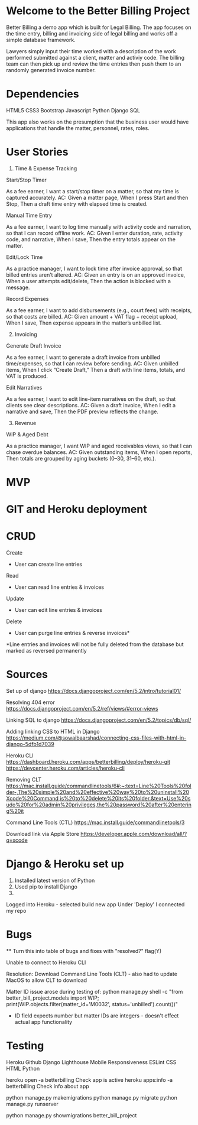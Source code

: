 # Welcome to the Better Billing Project

Better Billing a demo app which is built for Legal Billing. The app focuses on the time entry, billing and invoicing side of legal billing and works off a simple database framework. 

Lawyers simply input their time worked with a description of the work performed submitted against a client, matter and activiy code. The billing team can then pick up and review the time entries then push them to an randomly generated invoice number. 

# Dependencies
HTML5
CSS3
Bootstrap
Javascript
Python
Django
SQL

This app also works on the presumption that the business user would have applications that handle the matter, personnel, rates, roles.

# User Stories
1) Time & Expense Tracking

Start/Stop Timer

As a fee earner, I want a start/stop timer on a matter, so that my time is captured accurately.
AC: Given a matter page, When I press Start and then Stop, Then a draft time entry with elapsed time is created.

Manual Time Entry

As a fee earner, I want to log time manually with activity code and narration, so that I can record offline work.
AC: Given I enter duration, rate, activity code, and narrative, When I save, Then the entry totals appear on the matter.

Edit/Lock Time

As a practice manager, I want to lock time after invoice approval, so that billed entries aren’t altered.
AC: Given an entry is on an approved invoice, When a user attempts edit/delete, Then the action is blocked with a message.

Record Expenses

As a fee earner, I want to add disbursements (e.g., court fees) with receipts, so that costs are billed.
AC: Given amount + VAT flag + receipt upload, When I save, Then expense appears in the matter’s unbilled list.

2) Invoicing

Generate Draft Invoice

As a fee earner, I want to generate a draft invoice from unbilled time/expenses, so that I can review before sending.
AC: Given unbilled items, When I click “Create Draft,” Then a draft with line items, totals, and VAT is produced.

Edit Narratives

As a fee earner, I want to edit line-item narratives on the draft, so that clients see clear descriptions.
AC: Given a draft invoice, When I edit a narrative and save, Then the PDF preview reflects the change.


3) Revenue


WIP & Aged Debt

As a practice manager, I want WIP and aged receivables views, so that I can chase overdue balances.
AC: Given outstanding items, When I open reports, Then totals are grouped by aging buckets (0–30, 31–60, etc.).

# MVP

# GIT and Heroku deployment

# CRUD

Create
- User can create line entries

Read
- User can read line entries & invoices

Update
- User can edit line entries & invoices

Delete
- User can purge line entries & reverse invoices*

*Line entries and invoices will not be fully deleted from the database but marked as reversed permanently

# Sources

Set up of django
https://docs.djangoproject.com/en/5.2/intro/tutorial01/

Resolving 404 error
https://docs.djangoproject.com/en/5.2/ref/views/#error-views

Linking SQL to django
https://docs.djangoproject.com/en/5.2/topics/db/sql/

Adding linking CSS to HTML in Django
https://medium.com/@sowaibaarshad/connecting-css-files-with-html-in-django-5dfb1d7039

Heroku CLI
https://dashboard.heroku.com/apps/betterbilling/deploy/heroku-git
https://devcenter.heroku.com/articles/heroku-cli

Removing CLT
https://mac.install.guide/commandlinetools/6#:~:text=Line%20Tools%20folder-,The%20simple%20and%20effective%20way%20to%20uninstall%20Xcode%20Command,is%20to%20delete%20its%20folder.&text=Use%20sudo%20for%20admin%20privileges,the%20password%20after%20entering%20it 

Command Line Tools (CTL)
https://mac.install.guide/commandlinetools/3

Download link via Apple Store
https://developer.apple.com/download/all/?q=xcode


# Django & Heroku set up

1. Installed latest version of Python 
2. Used pip to install Django
3. 
Logged into Heroku - selected build new app
Under 'Deploy' I connected my repo

# Bugs

** Turn this into table of bugs and fixes with "resolved?" flag(Y)

Unable to connect to Heroku CLI

Resolution: Download Command Line Tools (CLT) - also had to update MacOS to allow CLT to download

Matter ID issue arose during testing of: 
python manage.py shell -c "from better_bill_project.models import WIP; print(WIP.objects.filter(matter_id='M0032', status='unbilled').count())" 
- ID field expects number but matter IDs are integers - doesn't effect actual app functionality 

# Testing 

Heroku
Github
Django
Lighthouse
Mobile Responsiveness
ESLint
CSS
HTML
Python


heroku open -a betterbilling 
Check app is active
heroku apps:info -a betterbilling
Check info about app


python manage.py makemigrations
python manage.py migrate
python manage.py runserver

python manage.py showmigrations better_bill_project
